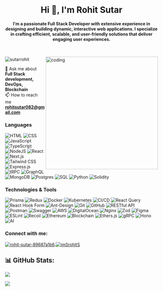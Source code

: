 <!-- ![logo]() -->
<h1 align="center">Hi 👋, I'm Rohit Sutar</h1>
<h4 align="center">I'm a passionate Full Stack Developer with extensive experience in designing and building dynamic, interactive web applications. I specialize in crafting efficient, scalable, and user-friendly solutions that deliver engaging user experiences.</h4>

</br>

<img
    align="right"
    alt="coding"
    width="370"
    src="https://user-images.githubusercontent.com/55389276/140866485-8fb1c876-9a8f-4d6a-98dc-08c4981eaf70.gif"
/>

<p align="left">
    <img
        src="https://komarev.com/ghpvc/?username=sutarrohit&label=Profile%20views&color=0e75b6&style=flat"
        alt="sutarrohit"
    />
</p>

💬 Ask me about **Full Stack development, DevOps, Blockchain** </br>
📫 How to reach me **rohitsutar082@gmail.com** </br> 

### Languages
![HTML](https://img.shields.io/badge/HTML-E34F26?style=for-the-badge&logo=html5&logoColor=white)
![CSS](https://img.shields.io/badge/CSS-1572B6?style=for-the-badge&logo=css3&logoColor=white)
![JavaScript](https://img.shields.io/badge/JavaScript-F7DF1E?style=for-the-badge&logo=javascript&logoColor=black)
![TypeScript](https://img.shields.io/badge/TypeScript-3178C6?style=for-the-badge&logo=typescript&logoColor=white)
![NodeJS](https://img.shields.io/badge/node.js-6DA55F?style=for-the-badge&logo=nodedotjs&logoColor=white)
![React](https://img.shields.io/badge/react-%2320232a.svg?style=for-the-badge&logo=react&logoColor=%2361DAFB) 
![Next.js](https://img.shields.io/badge/next.js-%23404d59.svg?style=for-the-badge&logo=nextdotjs&logoColor=%2361DAFB)
![Tailwind CSS](https://img.shields.io/badge/Tailwind%20CSS-38B2AC?style=for-the-badge&logo=tailwind-css&logoColor=white)
![Express.js](https://img.shields.io/badge/express.js-%23404d59.svg?style=for-the-badge&logo=express&logoColor=%2361DAFB) 
![tRPC](https://img.shields.io/badge/tRPC-2596be?style=for-the-badge&logo=trpc&logoColor=white)
![GraphQL](https://img.shields.io/badge/GraphQL-E10098?style=for-the-badge&&logo=graphql&logoColor=white)
![MongoDB](https://img.shields.io/badge/MongoDB-%234ea94b.svg?style=for-the-badge&logo=mongodb&logoColor=white) 
![Postgres](https://img.shields.io/badge/postgres-%23316192.svg?style=for-the-badge&logo=postgresql&logoColor=white) 
![SQL](https://img.shields.io/badge/SQL-336791?style=for-the-badge&logo=postgresql&logoColor=white)
![Python](https://img.shields.io/badge/Python-3776AB?style=for-the-badge&logo=python&logoColor=white)
![Solidity](https://img.shields.io/badge/solidity-%23363636.svg?style=for-the-badge&logo=solidity&logoColor=white)


### Technologies & Tools
![Prisma](https://img.shields.io/badge/Prisma-2D3748?style=for-the-badge&logo=prisma&logoColor=white)
![Redux](https://img.shields.io/badge/redux-%23593d88.svg?style=for-the-badge&logo=redux&logoColor=white)
![Docker](https://img.shields.io/badge/docker-%230db7ed.svg?style=for-the-badge&logo=docker&logoColor=white)
![Kubernetes](https://img.shields.io/badge/kubernetes-%23326ce5.svg?style=for-the-badge&logo=kubernetes&logoColor=white)
![CI/CD](https://img.shields.io/badge/CI%2FCD-239120?style=for-the-badge&logo=github-actions&logoColor=white)
![React Query](https://img.shields.io/badge/-React%20Query-FF4154?style=for-the-badge&logo=react%20query&logoColor=white)
![React Hook Form](https://img.shields.io/badge/React%20Hook%20Form-%23EC5990.svg?style=for-the-badge&logo=reacthookform&logoColor=white)
![Ant-Design](https://img.shields.io/badge/-AntDesign-%230170FE?style=for-the-badge&logo=ant-design&logoColor=white)
![Git](https://img.shields.io/badge/Git-F05032?style=for-the-badge&logo=git&logoColor=white)
![GitHub](https://img.shields.io/badge/GitHub-181717?style=for-the-badge&logo=github&logoColor=white)
![RESTful API](https://img.shields.io/badge/REST-02569B?style=for-the-badge&logo=rest&logoColor=white)
![Postman](https://img.shields.io/badge/Postman-FF6C37?style=for-the-badge&logo=postman&logoColor=white)
![Swagger](https://img.shields.io/badge/-Swagger-%23Clojure?style=for-the-badge&logo=swagger&logoColor=white)
![AWS](https://img.shields.io/badge/AWS-%23FF9900.svg?style=for-the-badge&logo=amazon-aws&logoColor=white)
![DigitalOcean](https://img.shields.io/badge/DigitalOcean-%230167ff.svg?style=for-the-badge&logo=digitalOcean&logoColor=white)
![Nginx](https://img.shields.io/badge/nginx-%23009639.svg?style=for-the-badge&logo=nginx&logoColor=white)
![Zod](https://img.shields.io/badge/Zod-0078D4?style=for-the-badge&logo=Zod&logoColor=white)
![Figma](https://img.shields.io/badge/figma-%23F24E1E.svg?style=for-the-badge&logo=figma&logoColor=white)
![ESLint](https://img.shields.io/badge/ESLint-4B3263?style=for-the-badge&logo=eslint&logoColor=white)
![Recoil](https://img.shields.io/badge/Recoil-3578E5?style=for-the-badge&logo=recoil&logoColor=white)
![Ethereum](https://img.shields.io/badge/Ethereum-3C3C3D?style=for-the-badge&logo=ethereum&logoColor=white)
![Blockchain](https://img.shields.io/badge/Blockchain-121D33?style=for-the-badge&logo=blockchain&logoColor=white)
![Ethers.js](https://img.shields.io/badge/Ethers.js-3C3C3D?style=for-the-badge&logo=ethersdotjs&logoColor=white)
![gRPC](https://img.shields.io/badge/gRPC-4285F4?style=for-the-badge&logo=grpc&logoColor=white)
![Hono](https://img.shields.io/badge/Hono-F87060?style=for-the-badge&logo=hono&logoColor=white)
![AI](https://img.shields.io/badge/AI-0078D4?style=for-the-badge&logo=openai&logoColor=white)
<!--
![LLM](https://img.shields.io/badge/LLM-FF6F00?style=for-the-badge&logo=openai&logoColor=white)
-->



<h3 align="left">Connect with me:</h3>  
<p align="left">  
  <a href="https://linkedin.com/in/rohit-sutar-89687a1b6/"  target="_blank"  rel="noopener noreferrer">
    <img align="center" src="https://img.shields.io/badge/LinkedIn-%230077B5.svg?style=for-the-badge&logo=linkedin&logoColor=white" alt="rohit-sutar-89687a1b6"/>
  </a>
  <a href="https://twitter.com/imSrohitS"  target="_blank" rel="noopener noreferrer">
    <img align="center" src="https://img.shields.io/badge/Twitter-%231DA1F2.svg?style=for-the-badge&logo=x&logoColor=white" alt="imSrohitS"/>
  </a> 
</p>


## 📊 GitHub Stats:
![](https://github-readme-streak-stats.herokuapp.com/?user=sutarrohit&theme=dark&hide_border=false) 

![](https://github-readme-stats.vercel.app/api?username=sutarrohit&theme=dark&hide_border=false&include_all_commits=true&count_private=true)<br/>


<!--
![](https://github-readme-stats.vercel.app/api?username=sutarrohit&theme=dark&hide_border=false&include_all_commits=true&count_private=true)<br/>
![](https://github-readme-stats.vercel.app/api/top-langs/?username=sutarrohit&theme=dark&hide_border=false&include_all_commits=true&count_private=true&layout=compact)
[![Top Langs](https://github-readme-stats.vercel.app/api/top-langs/?username=sutarrohit&layout=compact&theme=radical)](https://github.com/anuraghazra/github-readme-stats) 
-->


<!--
## 🏆 GitHub Trophies
![](https://github-profile-trophy.vercel.app/?username=sutarrohit&theme=onestar&no-frame=false&no-bg=false&margin-w=4)
-->
